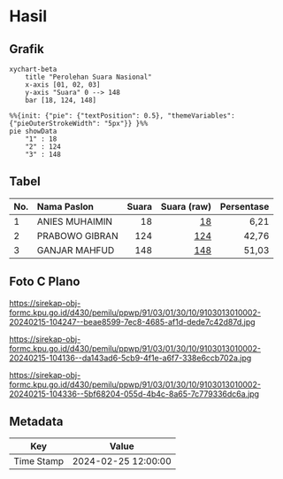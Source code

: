 # Hasil

## Grafik

```mermaid
xychart-beta
    title "Perolehan Suara Nasional"
    x-axis [01, 02, 03]
    y-axis "Suara" 0 --> 148
    bar [18, 124, 148]
```

```mermaid
%%{init: {"pie": {"textPosition": 0.5}, "themeVariables": {"pieOuterStrokeWidth": "5px"}} }%%
pie showData
    "1" : 18
    "2" : 124
    "3" : 148
```

## Tabel

| No. | Nama Paslon    | Suara | Suara (raw) | Persentase |
|:--- |:-------------- | -----:| -----------:| ----------:|
| 1   | ANIES MUHAIMIN | 18    | [18][p-1]   | 6,21       |
| 2   | PRABOWO GIBRAN | 124   | [124][p-2]  | 42,76      |
| 3   | GANJAR MAHFUD  | 148   | [148][p-3]  | 51,03      |


[p-1]: https://github.com/gigit-pemilu/pemilu-2024/blob/main/pilpres/hitung-suara/sub/91-papua/sub/03-jayapura/sub/01-sentani/sub/3010-desa-adat-heaiseai-yomo-heai/sub/002-tps/sub/paslon-1.txt
[p-2]: https://github.com/gigit-pemilu/pemilu-2024/blob/main/pilpres/hitung-suara/sub/91-papua/sub/03-jayapura/sub/01-sentani/sub/3010-desa-adat-heaiseai-yomo-heai/sub/002-tps/sub/paslon-2.txt
[p-3]: https://github.com/gigit-pemilu/pemilu-2024/blob/main/pilpres/hitung-suara/sub/91-papua/sub/03-jayapura/sub/01-sentani/sub/3010-desa-adat-heaiseai-yomo-heai/sub/002-tps/sub/paslon-3.txt

## Foto C Plano

https://sirekap-obj-formc.kpu.go.id/d430/pemilu/ppwp/91/03/01/30/10/9103013010002-20240215-104247--beae8599-7ec8-4685-af1d-dede7c42d87d.jpg

https://sirekap-obj-formc.kpu.go.id/d430/pemilu/ppwp/91/03/01/30/10/9103013010002-20240215-104136--da143ad6-5cb9-4f1e-a6f7-338e6ccb702a.jpg

https://sirekap-obj-formc.kpu.go.id/d430/pemilu/ppwp/91/03/01/30/10/9103013010002-20240215-104336--5bf68204-055d-4b4c-8a65-7c779336dc6a.jpg


## Metadata

| Key        | Value               |
| ---------- | ------------------- |
| Time Stamp | 2024-02-25 12:00:00 |




